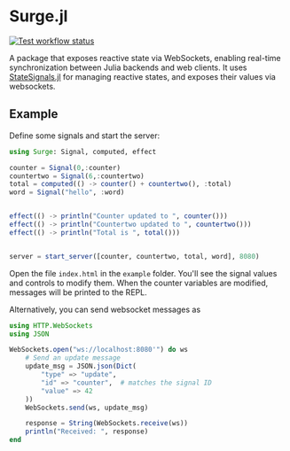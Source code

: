 # Surge.jl

[![Test workflow status](https://github.com/sciflydev/Surge.jl/actions/workflows/Test.yml/badge.svg?branch=main)](https://github.com/sciflydev/Surge.jl/actions/workflows/Test.yml?query=branch%3Amain)

A package that exposes reactive state via WebSockets, enabling real-time synchronization between Julia backends and web clients. It uses [StateSignals.jl](https://github.com/sciflydev/StateSignals.jl) for managing reactive states, and exposes their values via websockets.

## Example

Define some signals and start the server:

```julia
using Surge: Signal, computed, effect

counter = Signal(0,:counter)
countertwo = Signal(6,:countertwo)
total = computed(() -> counter() + countertwo(), :total)
word = Signal("hello", :word)


effect(() -> println("Counter updated to ", counter()))
effect(() -> println("Countertwo updated to ", countertwo()))
effect(() -> println("Total is ", total()))


server = start_server([counter, countertwo, total, word], 8080)
```

Open the file `index.html` in the `example` folder. You'll see the signal values and controls to modify them. When the counter variables are modified, messages will be printed to the REPL.

Alternatively, you can send websocket messages as

```julia
using HTTP.WebSockets
using JSON

WebSockets.open("ws://localhost:8080'") do ws
    # Send an update message
    update_msg = JSON.json(Dict(
        "type" => "update",
        "id" => "counter",  # matches the signal ID
        "value" => 42
    ))
    WebSockets.send(ws, update_msg)

    response = String(WebSockets.receive(ws))
    println("Received: ", response)
end
```
